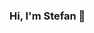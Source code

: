 ### Hi, I'm Stefan 👋

<!--
My name is Stefan and among other things I am CEO of @tec-promotion-gmbh. I have been working in the field of web development and web hosting for companies since 1997. Around 2004 I came to today's Open Source CMS Joomla! where I have been a member of the board of @jandbeyond since 2009. Since 2017 I am the release lead of the German language files @joomlagerman  
If we do not implement exciting projects with Joomla, we build online shops with the OS ecommerce solution Shopware.
-->
